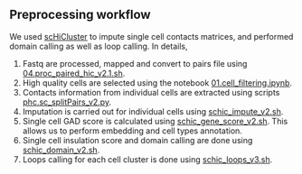 ## Preprocessing workflow
We used [scHiCluster](https://github.com/zhoujt1994/scHiCluster) to impute single cell contacts matrices, and performed domain calling as well as loop calling. In details, 
1. Fastq are processed, mapped and convert to pairs file using [04.proc_paired_hic_v2.1.sh](https://github.com/Xieeeee/Droplet-Hi-C/tree/main/01.pre-process/scripts/04.proc_paired_hic_v2.1.sh).
2. High quality cells are selected using the notebook [01.cell_filtering.ipynb](https://github.com/Xieeeee/Droplet-Hi-C/tree/main/01.pre-process/01.cell_filtering.ipynb).
3. Contacts information from individual cells are extracted using scripts [phc.sc_splitPairs_v2.py](https://github.com/Xieeeee/Droplet-Hi-C/tree/main/01.pre-process/scripts/phc.sc_splitPairs_v2.py).
4. Imputation is carried out for individual cells using [schic_impute_v2.sh](https://github.com/Xieeeee/Droplet-Hi-C/tree/main/01.pre-process/scripts/schic_impute_v2.sh).
5. Single cell GAD score is calculated using [schic_gene_score_v2.sh](https://github.com/Xieeeee/Droplet-Hi-C/tree/main/01.pre-process/scripts/schic_gene_score_v2.sh). This allows us to perform embedding and cell types annotation.
6. Single cell insulation score and domain calling are done using [schic_domain_v2.sh](https://github.com/Xieeeee/Droplet-Hi-C/tree/main/01.pre-process/scripts/schic_domain_v2.sh).
7. Loops calling for each cell cluster is done using [schic_loops_v3.sh](https://github.com/Xieeeee/Droplet-Hi-C/tree/main/01.pre-process/scripts/schic_loops_v3.sh).